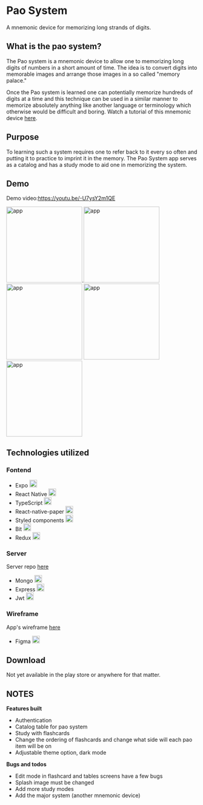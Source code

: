 # Pao System

A mnemonic device for memorizing long strands of digits.

## What is the pao system?

The Pao system is a mnemonic device to allow one to memorizing long digits of numbers in a short amount of time. The idea is to convert digits into memorable images and arrange those images in a so called "memory palace." 

Once the Pao system is learned one can potentially memorize hundreds of digits at a time and this technique can be used in a similar manner to memorize absolutely anything like another language or terminology which otherwise would be difficult and boring. Watch a tutorial of this mnemonic device [here](https://www.youtube.com/watch?v=R-gCm3gEFQE&feature=youtu.be&t=27).

## Purpose

To learning such a system requires one to refer back to it every so often and putting it to practice to imprint it in the memory. The Pao System app serves as a catalog and has a study mode to aid one in memorizing the system.

## Demo
Demo video:https://youtu.be/-U7ysY2m1QE

<img src="https://i.ibb.co/XXPcnsB/Screenshot-20201006-210038-The-Pao-System.jpg" width="200" title="app">.<img src="https://i.ibb.co/d50f1xv/paoImg4.jpg" width="200" title="app">
<img src="https://i.ibb.co/WxHg6Tm/paoImg.jpg" width="200" title="app">
<img src="https://i.ibb.co/Gp0TPrH/paoImg2.jpg" width="200" title="app">
<img src="https://i.ibb.co/rM0hyr6/paoImg6.jpg" width="200" title="app">

## Technologies utilized

### Fontend

- Expo <img src="https://i.ibb.co/M73yQZt/expoLogo.png" width="20" title="hover text">
- React Native <img src="https://i.ibb.co/nb965ST/react-Logo.png" width="20" title="hover text">
- TypeScript <img src="https://i.ibb.co/RBfMh8f/typescript.png" width="20" title="hover text">
- React-native-paper <img src="https://i.ibb.co/dBvnQ2q/paper.png" width="20" title="hover text">
- Styled components <img src="https://i.ibb.co/GdtGT3Y/styled-Components.png" width="20" title="hover text">
- Bit <img src="https://i.ibb.co/gZX3hH4/bit.png" width="20" title="hover text">
- Redux <img src="https://i.ibb.co/dbQkwZM/redux.png" width="20" title="hover text">

### Server

Server repo [here](https://github.com/FormidablePencil/Pao-System-Server.git)

- Mongo <img src="https://i.ibb.co/mqJXvJq/mongodb.png" width="20" title="hover text">
- Express <img src="https://i.ibb.co/CJfJN1D/express-Logo.png" width="20" title="hover text">
- Jwt <img src="https://i.ibb.co/Z2RKDKJ/jwt.png" width="20" title="hover text">

### Wireframe

App's wireframe [here](https://www.figma.com/file/SIPzIKXeKUvyE44WJjnoH3/Pao) 

- Figma <img src="https://i.ibb.co/rb0ygKN/Figma.png" width="20" title="hover text">

## Download

Not yet available in the play store or anywhere for that matter.

## NOTES

**Features built**

- Authentication
- Catalog table for pao system
- Study with flashcards
- Change the ordering of flashcards and change what side will each pao item will be on
- Adjustable theme option, dark mode

**Bugs and todos**

- Edit mode in flashcard and tables screens have a few bugs
- Splash image must be changed
- Add more study modes
- Add the major system (another mnemonic device)
